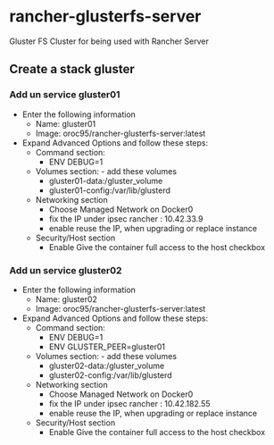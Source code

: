 # rancher-glusterfs-server
Gluster FS Cluster for being used with Rancher Server

## Create a stack gluster

### Add un service gluster01
* Enter the following information
  * Name: gluster01
  * Image: oroc95/rancher-glusterfs-server:latest
* Expand Advanced Options and follow these steps:
  * Command section:
    * ENV  DEBUG=1
  * Volumes section: - add these volumes
    *  gluster01-data:/gluster_volume
    * gluster01-config:/var/lib/glusterd
  * Networking section
    * Choose Managed Network on Docker0
    * fix the IP under ipsec rancher : 10.42.33.9
    * enable reuse the IP, when upgrading or replace instance
  * Security/Host section
    * Enable Give the container full access to the host checkbox

### Add un service gluster02
* Enter the following information
  * Name: gluster02
  * Image: oroc95/rancher-glusterfs-server:latest
* Expand Advanced Options and follow these steps:
  * Command section:
    * ENV  DEBUG=1
    * ENV GLUSTER_PEER=gluster01
  * Volumes section: - add these volumes
    *  gluster02-data:/gluster_volume
    * gluster02-config:/var/lib/glusterd
  * Networking section
    * Choose Managed Network on Docker0
    * fix the IP under ipsec rancher : 10.42.182.55
    *  enable reuse the IP, when upgrading or replace instance
  * Security/Host section
    * Enable Give the container full access to the host checkbox
